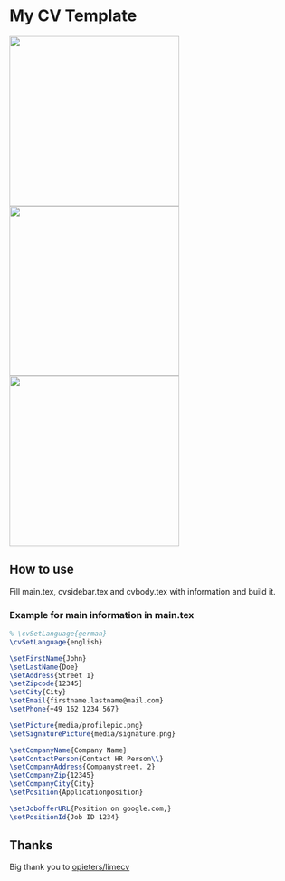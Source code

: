 # My CV Template

<!--
command to convert a pdf page to png
convert -density 200 main.pdf\[\0] -quality 100 -resize 50% -background white -flatten coverletter.png
-->

<div>
  <img src="https://github.com/nidzov/nidzocv/blob/master/media/coverletter.png" alt-="cv example" width="300px"/>
  <img src="https://github.com/nidzov/nidzocv/blob/master/media/cv.png" alt-="coverletter example" width="300px"/>
  <img src="https://github.com/nidzov/nidzocv/blob/master/media/cvalt.png" alt-="coverletter example" width="300px"/>
</div>

## How to use

Fill main.tex, cvsidebar.tex and cvbody.tex with information and build it.

### Example for main information in main.tex

```latex
% \cvSetLanguage{german}
\cvSetLanguage{english}

\setFirstName{John}
\setLastName{Doe}
\setAddress{Street 1}
\setZipcode{12345}
\setCity{City}
\setEmail{firstname.lastname@mail.com}
\setPhone{+49 162 1234 567}

\setPicture{media/profilepic.png}
\setSignaturePicture{media/signature.png}

\setCompanyName{Company Name}
\setContactPerson{Contact HR Person\\}
\setCompanyAddress{Companystreet. 2}
\setCompanyZip{12345}
\setCompanyCity{City}
\setPosition{Applicationposition}

\setJobofferURL{Position on google.com,}
\setPositionId{Job ID 1234}
```
## Thanks

Big thank you to [opieters/limecv](https://github.com/opieters/limecv)
